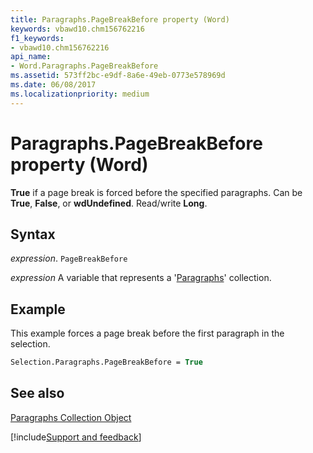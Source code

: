 ```yaml
---
title: Paragraphs.PageBreakBefore property (Word)
keywords: vbawd10.chm156762216
f1_keywords:
- vbawd10.chm156762216
api_name:
- Word.Paragraphs.PageBreakBefore
ms.assetid: 573ff2bc-e9df-8a6e-49eb-0773e578969d
ms.date: 06/08/2017
ms.localizationpriority: medium
---
```



# Paragraphs.PageBreakBefore property (Word)

 **True** if a page break is forced before the specified paragraphs. Can be **True**, **False**, or **wdUndefined**. Read/write **Long**.


## Syntax

_expression_. `PageBreakBefore`

_expression_ A variable that represents a '[Paragraphs](Word.paragraphs.md)' collection.


## Example

This example forces a page break before the first paragraph in the selection.


```vb
Selection.Paragraphs.PageBreakBefore = True
```


## See also


[Paragraphs Collection Object](Word.paragraphs.md)

[!include[Support and feedback](~/includes/feedback-boilerplate.md)]